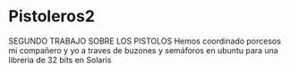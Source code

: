 # Pistoleros2
SEGUNDO TRABAJO SOBRE LOS PISTOLOS 
Hemos coordinado porcesos mi compañero y yo a traves de buzones y semáforos en ubuntu para una libreria de 32 bits en Solaris
